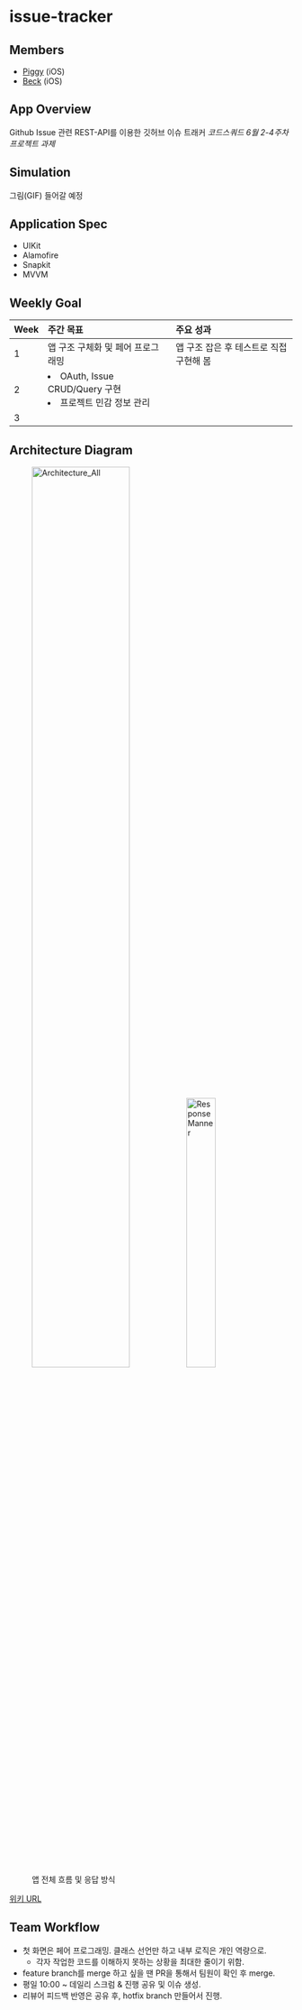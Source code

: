 # issue-tracker

## Members
- [Piggy](https://github.com/Piggy-Seob) (iOS)
- [Beck](https://github.com/SangHwi-Back) (iOS)

## App Overview
 
Github Issue 관련 REST-API를 이용한 깃허브 이슈 트래커
_코드스쿼드 6월 2-4주차 프로젝트 과제_

## Simulation

그림(GIF) 들어갈 예정

## Application Spec

- UIKit
- Alamofire
- Snapkit
- MVVM

## Weekly Goal

|Week| 주간 목표 | 주요 성과 |
|---|:--|:--|
|1|앱 구조 구체화 및 페어 프로그래밍|앱 구조 잡은 후 테스트로 직접 구현해 봄|
|2|<li>OAuth, Issue CRUD/Query 구현</li><li>프로젝트 민감 정보 관리</li>||
|3|||

## Architecture Diagram

<figure>
    <div style="flow:left">
        <img alt="Architecture_All" src="https://user-images.githubusercontent.com/65931336/173571707-1b07c6fd-708f-4ac0-8028-a2eb370fff5e.png" width=64%>
        <img alt="Response Manner" src="https://user-images.githubusercontent.com/65931336/173573770-f0764e01-f5bf-4eb3-9bc7-9cc99ebde165.png" width=35%>
    </div>
    <figcaption>앱 전체 흐름 및 응답 방식</figcaption>
</figure>

[위키 URL](https://github.com/SangHwi-Back/issue-tracker/wiki/Architecture-%ED%98%91%EC%9D%98)

## Team Workflow

- 첫 화면은 페어 프로그래밍. 클래스 선언만 하고 내부 로직은 개인 역량으로.
   - 각자 작업한 코드를 이해하지 못하는 상황을 최대한 줄이기 위함.
- feature branch를 merge 하고 싶을 땐 PR을 통해서 팀원이 확인 후 merge.
- 평일 10:00 ~ 데일리 스크럼 & 진행 공유 및 이슈 생성.
- 리뷰어 피드백 반영은 공유 후, hotfix branch 만들어서 진행.

